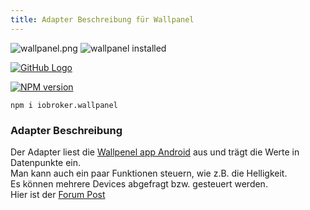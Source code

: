```yaml
---
title: Adapter Beschreibung für Wallpanel
---
```

<img class="image" src="/images/media/Wallpanel/wallpanel.png#center" alt="wallpanel.png" title="Wallpanel" />
<img src="https://iobroker.live/badges/wallpanel-installed.svg#center#install" alt="wallpanel installed" title="Wallpanel installed" />

[![GitHub Logo](/images/GitHub.png#icons)](https://github.com/xXBJXx/ioBroker.wallpanel)

[![NPM version](https://img.shields.io/npm/v/iobroker.wallpanel.svg?logo=npm#NPM)](https://www.npmjs.com/package/iobroker.wallpanel)
``` shell
npm i iobroker.wallpanel
```

### Adapter Beschreibung
Der Adapter liest die [Wallpenel app Android](https://play.google.com/store/apps/details?id=com.thanksmister.iot.wallpanel&hl=de)
aus und trägt die Werte in Datenpunkte ein. <br>
Man kann auch ein paar Funktionen steuern, wie z.B. die Helligkeit. <br>
Es können mehrere Devices abgefragt bzw. gesteuert werden. <br>
Hier ist der [Forum Post](https://forum.iobroker.net/topic/36438/test-adapter-wallpanel)
